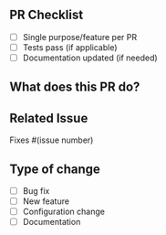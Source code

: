 ## PR Checklist
- [ ] Single purpose/feature per PR
- [ ] Tests pass (if applicable)
- [ ] Documentation updated (if needed)

## What does this PR do?
<!-- Brief description -->

## Related Issue
Fixes #(issue number)

## Type of change
- [ ] Bug fix
- [ ] New feature
- [ ] Configuration change
- [ ] Documentation
